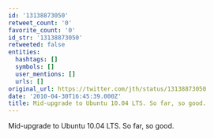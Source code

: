 ```yaml
---
id: '13138873050'
retweet_count: '0'
favorite_count: '0'
id_str: '13138873050'
retweeted: false
entities:
  hashtags: []
  symbols: []
  user_mentions: []
  urls: []
original_url: https://twitter.com/jth/status/13138873050
date: '2010-04-30T16:45:39.000Z'
title: Mid-upgrade to Ubuntu 10.04 LTS. So far, so good.
---
```


Mid-upgrade to Ubuntu 10.04 LTS. So far, so good.